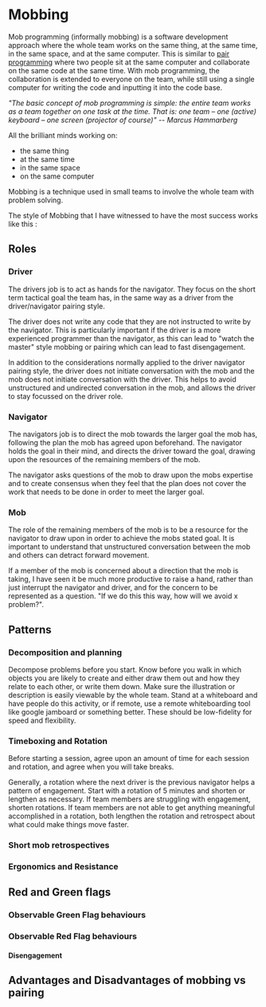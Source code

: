 # Mobbing

Mob programming (informally mobbing) is a software development approach where the whole team works on the same thing, at the same time, in the same space, and at the same computer. This is similar to [pair programming](https://github.com/StrongMind/culture/blob/master/tech_sessions/pair_programming.md) where two people sit at the same computer and collaborate on the same code at the same time. With mob programming, the collaboration is extended to everyone on the team, while still using a single computer for writing the code and inputting it into the code base.

*"The basic concept of mob programming is simple: the entire team works as a team together on one task at the time. That is: one team – one (active) keyboard – one screen (projector of course)" -- Marcus Hammarberg*

All the brilliant minds working on:
* the same thing
* at the same time
* in the same space
* on the same computer

Mobbing is a technique used in small teams to involve the whole team with problem solving.

The style of Mobbing that I have witnessed to have the most success works like this :

## Roles

### Driver

The drivers job is to act as hands for the navigator. They focus on the short term tactical goal the team has, in the same way as a driver from the driver/navigator pairing style.

The driver does not write any code that they are not instructed to write by the navigator. This is particularly important if the driver is a more experienced programmer than the navigator, as this can lead to "watch the master" style mobbing or pairing which can lead to fast disengagement.

In addition to the considerations normally applied to the driver navigator pairing style, the driver does not initiate conversation with the mob and the mob does not initiate conversation with the driver. This helps to avoid unstructured and undirected conversation in the mob, and allows the driver to stay focussed on the driver role.

### Navigator

The navigators job is to direct the mob towards the larger goal the mob has, following the plan the mob has agreed upon beforehand.  The navigator holds the goal in their mind, and directs the driver toward the goal, drawing upon the resources of the remaining members of the mob.

The navigator asks questions of the mob to draw upon the mobs expertise and to create consensus when they feel that the plan does not cover the work that needs to be done in order to meet the larger goal.

### Mob

The role of the remaining members of the mob is to be a resource for the navigator to draw upon in order to achieve the mobs stated goal.  It is important to understand that unstructured conversation between the mob and others can detract forward movement.

If a member of the mob is concerned about a direction that the mob is taking, I have seen it be much more productive to raise a hand, rather than just interrupt the navigator and driver, and for the concern to be represented as a question. "If we do this this way, how will we avoid x problem?".

## Patterns

### Decomposition and planning
Decompose problems before you start. Know before you walk in which objects you are likely to create and either draw them out and how they relate to each other, or write them down. Make sure the illustration or description is easily viewable by the whole team. Stand at a whiteboard and have people do this activity, or if remote, use a remote whiteboarding tool like google jamboard or something better. These should be low-fidelity for speed and flexibility.

### Timeboxing and Rotation
Before starting a session, agree upon an amount of time for each session and rotation, and agree when you will take breaks.

Generally, a rotation where the next driver is the previous navigator helps a pattern of engagement.  Start with a rotation of 5 minutes and shorten or lengthen as necessary. If team members are struggling with engagement, shorten rotations. If team members are not able to get anything meaningful accomplished in a rotation, both lengthen the rotation and retrospect about what could make things move faster.
### Short mob retrospectives

### Ergonomics and Resistance

## Red and Green flags

### Observable Green Flag behaviours

### Observable Red Flag behaviours
#### Disengagement

## Advantages and Disadvantages of mobbing vs pairing
